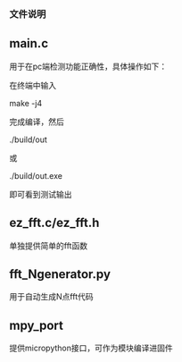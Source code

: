 ### 文件说明

## main.c

用于在pc端检测功能正确性，具体操作如下：

在终端中输入 

make -j4

完成编译，然后

./build/out

或

./build/out.exe

即可看到测试输出

## ez_fft.c/ez_fft.h

单独提供简单的fft函数

## fft_Ngenerator.py

用于自动生成N点fft代码

## mpy_port

提供micropython接口，可作为模块编译进固件